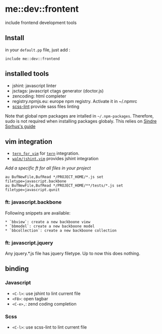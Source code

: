 # me::dev::frontent

include frontend development tools

## Install

in your `default.pp` file, just add :

``` puppet
include me::dev::frontend
```

## installed tools

* jshint: javascript linter
* jsctags: javascript ctags generator (doctor.js)
* zencoding: html completer
* registry.npmjs.eu: europe npm registry. Activate it in ~/.npmrc
* [scss-lint](https://github.com/causes/scss-lint) provide sass files linting

Note that global npm packages are intalled in `~/.npm-packages`. Therefore, sudo
is not required when installing packages globaly. This relies on [Sindre
Sorhus's guide](https://github.com/sindresorhus/guides/blob/master/npm-global-without-sudo-linux.md)

## vim integration

* [`tern_for_vim`](https://github.com/marijnh/tern_for_vim) for [`tern`](http://ternjs.net/) integration.
* [`walm/jshint.vim`](https://github.com/walm/jshint.vim) provides jshint integration

_Add a specific ft for all files in your project_

```!vim
au BufNewFile,BufRead */PROJECT_HOME/*.js set filetype=javascript.backbone
au BufNewFile,BufRead */PROJECT_HOME/**/tests/*.js set filetype=javascript.qunit
```

### ft: javascript.backbone

Following snippets are available:

    * `bbview`: create a new backboone view
    * `bbmodel`: create a new backboone model
    * `bbcollection`: create a new backboone collection

### ft: javascript.jquery

Any jquery.*.js file has jquery filetype. Up to now this does nothing.

## binding

### Javascript

* `<C-l>`: use jshint to lint current file
* `<F8>`: open tagbar
* `<C-e>,`: zend coding completion

### Scss

* `<C-l>`: use scss-lint to lint current file
